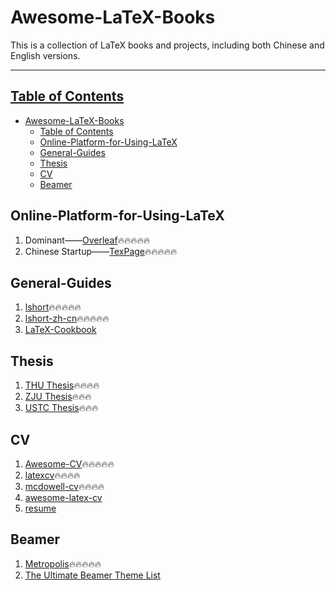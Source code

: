 # Awesome-LaTeX-Books

This is a collection of LaTeX books and projects, including both Chinese and English versions.

---

## [Table of Contents]()

- [Awesome-LaTeX-Books](#awesome-latex-books)
  - [Table of Contents](#table-of-contents)
  - [Online-Platform-for-Using-LaTeX](#online-platform-for-using-latex)
  - [General-Guides](#general-guides)
  - [Thesis](#thesis)
  - [CV](#cv)
  - [Beamer](#beamer)

## Online-Platform-for-Using-LaTeX

1. Dominant——[Overleaf](https://www.overleaf.com)🔥🔥🔥🔥🔥
2. Chinese Startup——[TexPage](www.texpage.com)🔥🔥🔥🔥🔥

## General-Guides

1. [lshort](https://github.com/oetiker/lshort)🔥🔥🔥🔥🔥
2. [lshort-zh-cn](https://github.com/CTeX-org/lshort-zh-cn)🔥🔥🔥🔥🔥
3. [LaTeX-Cookbook](https://github.com/alexpovel/latex-cookbook)

## Thesis

1. [THU Thesis](https://github.com/tuna/thuthesis)🔥🔥🔥🔥
2. [ZJU Thesis](https://github.com/TheNetAdmin/zjuthesis)🔥🔥🔥
3. [USTC Thesis](https://github.com/ustctug/ustcthesis)🔥🔥🔥

## CV

1. [Awesome-CV](https://github.com/posquit0/Awesome-CV)🔥🔥🔥🔥🔥
2. [latexcv](https://github.com/jankapunkt/latexcv)🔥🔥🔥🔥
3. [mcdowell-cv](https://github.com/dnl-blkv/mcdowell-cv)🔥🔥🔥🔥
4. [awesome-latex-cv](https://github.com/huajh/awesome-latex-cv)
5. [resume](https://github.com/sb2nov/resume)

## Beamer

1. [Metropolis](https://github.com/matze/mtheme)🔥🔥🔥🔥🔥
2. [The Ultimate Beamer Theme List](https://github.com/martinbjeldbak/ultimate-beamer-theme-list)